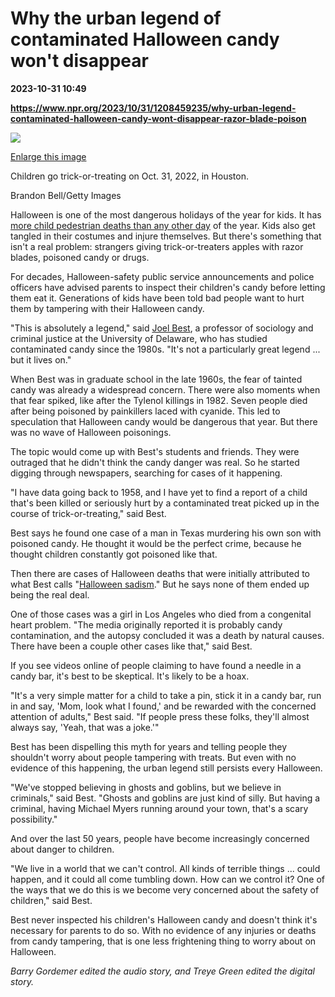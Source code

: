 # Why the urban legend of contaminated Halloween candy won't disappear

**2023-10-31 10:49**

**https://www.npr.org/2023/10/31/1208459235/why-urban-legend-contaminated-halloween-candy-wont-disappear-razor-blade-poison**

 ![](https://media.npr.org/assets/img/2023/10/25/gettyimages-1438028977-1--229f9beeb1498cb50a1d62d36cf1cddae0d4c3f2-s1100-c50.jpg) 

[Enlarge this image](https://media.npr.org/assets/img/2023/10/25/gettyimages-1438028977-1--229f9beeb1498cb50a1d62d36cf1cddae0d4c3f2-s1200.jpg)

Children go trick-or-treating on Oct. 31, 2022, in Houston.

Brandon Bell/Getty Images

Halloween is one of the most dangerous holidays of the year for kids. It has [more child pedestrian deaths than any other day](https://www.usatoday.com/in-depth/graphics/2022/10/31/more-kids-killed-by-cars-halloween-any-other-day/10650960002/) of the year. Kids also get tangled in their costumes and injure themselves. But there's something that isn't a real problem: strangers giving trick-or-treaters apples with razor blades, poisoned candy or drugs.

For decades, Halloween-safety public service announcements and police officers have advised parents to inspect their children's candy before letting them eat it. Generations of kids have been told bad people want to hurt them by tampering with their Halloween candy.

"This is absolutely a legend," said [Joel Best](https://www.joelbest.net/), a professor of sociology and criminal justice at the University of Delaware, who has studied contaminated candy since the 1980s. "It's not a particularly great legend ... but it lives on."

When Best was in graduate school in the late 1960s, the fear of tainted candy was already a widespread concern. There were also moments when that fear spiked, like after the Tylenol killings in 1982. Seven people died after being poisoned by painkillers laced with cyanide. This led to speculation that Halloween candy would be dangerous that year. But there was no wave of Halloween poisonings.

The topic would come up with Best's students and friends. They were outraged that he didn't think the candy danger was real. So he started digging through newspapers, searching for cases of it happening.

"I have data going back to 1958, and I have yet to find a report of a child that's been killed or seriously hurt by a contaminated treat picked up in the course of trick-or-treating," said Best.

Best says he found one case of a man in Texas murdering his own son with poisoned candy. He thought it would be the perfect crime, because he thought children constantly got poisoned like that.

Then there are cases of Halloween deaths that were initially attributed to what Best calls "[Halloween sadism](https://www.joelbest.net/halloween-sadism)." But he says none of them ended up being the real deal.

One of those cases was a girl in Los Angeles who died from a congenital heart problem. "The media originally reported it is probably candy contamination, and the autopsy concluded it was a death by natural causes. There have been a couple other cases like that," said Best.

If you see videos online of people claiming to have found a needle in a candy bar, it's best to be skeptical. It's likely to be a hoax.

"It's a very simple matter for a child to take a pin, stick it in a candy bar, run in and say, 'Mom, look what I found,' and be rewarded with the concerned attention of adults," Best said. "If people press these folks, they'll almost always say, 'Yeah, that was a joke.'"

Best has been dispelling this myth for years and telling people they shouldn't worry about people tampering with treats. But even with no evidence of this happening, the urban legend still persists every Halloween.

"We've stopped believing in ghosts and goblins, but we believe in criminals," said Best. "Ghosts and goblins are just kind of silly. But having a criminal, having Michael Myers running around your town, that's a scary possibility."

And over the last 50 years, people have become increasingly concerned about danger to children.

"We live in a world that we can't control. All kinds of terrible things ... could happen, and it could all come tumbling down. How can we control it? One of the ways that we do this is we become very concerned about the safety of children," said Best.

Best never inspected his children's Halloween candy and doesn't think it's necessary for parents to do so. With no evidence of any injuries or deaths from candy tampering, that is one less frightening thing to worry about on Halloween.

_Barry Gordemer edited the audio story, and Treye Green edited the digital story._
